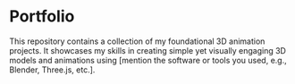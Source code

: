# Portfolio
This repository contains a collection of my foundational 3D animation projects. It showcases my skills in creating simple yet visually engaging 3D models and animations using [mention the software or tools you used, e.g., Blender, Three.js, etc.].
